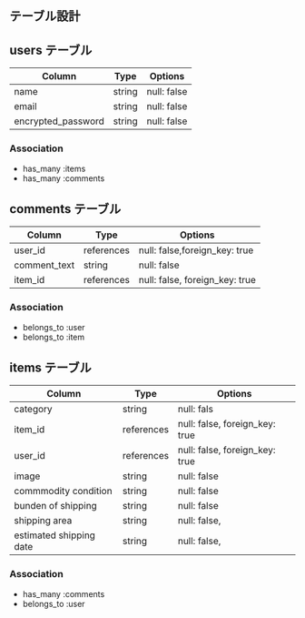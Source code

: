 ## テーブル設計

## users テーブル

| Column             | Type   | Options     |
| ------------------ | ------ | ----------- |
| name               | string | null: false |
| email              | string | null: false |
| encrypted_password | string | null: false |

### Association

- has_many :items
- has_many :comments

## comments テーブル

| Column       | Type       | Options                        |
| ------------ | -------    | ------------------------------ |
| user_id      | references | null: false,foreign_key: true  |
| comment_text | string     | null: false                    |
| item_id      | references | null: false, foreign_key: true |

### Association

- belongs_to :user
- belongs_to :item


## items テーブル

| Column                     | Type       | Options                        |
| -------------------------  | ---------- | ------------------------------ |
| category                   | string     | null: fals                     |
| item_id                    | references | null: false, foreign_key: true |
| user_id                    | references | null: false, foreign_key: true |
| image                      | string     | null: false                    |
| commmodity condition       | string     | null: false                    |
| bunden of shipping         | string     | null: false                    |
| shipping area              | string     | null: false,                   |
| estimated shipping date    | string     | null: false,                   |
### Association

- has_many :comments
- belongs_to :user
